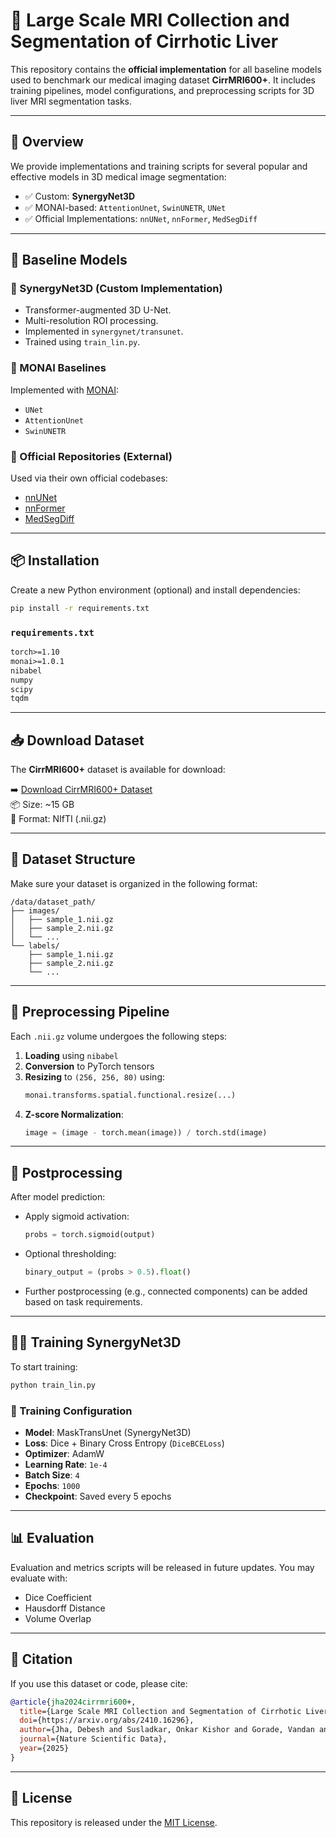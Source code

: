 # 🧠 Large Scale MRI Collection and Segmentation of Cirrhotic Liver

This repository contains the **official implementation** for all baseline models used to benchmark our medical imaging dataset **CirrMRI600+**. It includes training pipelines, model configurations, and preprocessing scripts for 3D liver MRI segmentation tasks.

---

## 📌 Overview

We provide implementations and training scripts for several popular and effective models in 3D medical image segmentation:

- ✅ Custom: **SynergyNet3D**
- ✅ MONAI-based: `AttentionUnet`, `SwinUNETR`, `UNet`
- ✅ Official Implementations: `nnUNet`, `nnFormer`, `MedSegDiff`

---

## 🧪 Baseline Models

### 🔹 SynergyNet3D (Custom Implementation)
- Transformer-augmented 3D U-Net.
- Multi-resolution ROI processing.
- Implemented in `synergynet/transunet`.
- Trained using `train_lin.py`.

### 🔹 MONAI Baselines
Implemented with [MONAI](https://monai.io/):
- `UNet`
- `AttentionUnet`
- `SwinUNETR`

### 🔹 Official Repositories (External)
Used via their own official codebases:
- [nnUNet](https://github.com/MIC-DKFZ/nnUNet)
- [nnFormer](https://github.com/282857341/nnFormer)
- [MedSegDiff](https://github.com/OpenGVLab/MedSegDiff)

---

## 📦 Installation

Create a new Python environment (optional) and install dependencies:

```bash
pip install -r requirements.txt
```

### `requirements.txt`

```txt
torch>=1.10
monai>=1.0.1
nibabel
numpy
scipy
tqdm
```

---

## 📥 Download Dataset

The **CirrMRI600+** dataset is available for download:

➡️ [Download CirrMRI600+ Dataset](https://osf.io/cuk24/)  
📦 Size: ~15 GB  
📝 Format: NIfTI (.nii.gz)

---

## 📁 Dataset Structure

Make sure your dataset is organized in the following format:

```
/data/dataset_path/
├── images/
│   ├── sample_1.nii.gz
│   ├── sample_2.nii.gz
│   └── ...
└── labels/
    ├── sample_1.nii.gz
    ├── sample_2.nii.gz
    └── ...
```

---

## 🔄 Preprocessing Pipeline

Each `.nii.gz` volume undergoes the following steps:

1. **Loading** using `nibabel`
2. **Conversion** to PyTorch tensors
3. **Resizing** to `(256, 256, 80)` using:
   ```python
   monai.transforms.spatial.functional.resize(...)
   ```
4. **Z-score Normalization**:
   ```python
   image = (image - torch.mean(image)) / torch.std(image)
   ```

---

## 🔁 Postprocessing

After model prediction:

- Apply sigmoid activation:
  ```python
  probs = torch.sigmoid(output)
  ```

- Optional thresholding:
  ```python
  binary_output = (probs > 0.5).float()
  ```

- Further postprocessing (e.g., connected components) can be added based on task requirements.

---

## 🏋️‍♀️ Training SynergyNet3D

To start training:

```bash
python train_lin.py
```

### 🔧 Training Configuration

- **Model**: MaskTransUnet (SynergyNet3D)
- **Loss**: Dice + Binary Cross Entropy (`DiceBCELoss`)
- **Optimizer**: AdamW
- **Learning Rate**: `1e-4`
- **Batch Size**: `4`
- **Epochs**: `1000`
- **Checkpoint**: Saved every 5 epochs

---

## 📊 Evaluation

Evaluation and metrics scripts will be released in future updates. You may evaluate with:

- Dice Coefficient
- Hausdorff Distance
- Volume Overlap

---

## 🧾 Citation

If you use this dataset or code, please cite:

```bibtex
@article{jha2024cirrmri600+,
  title={Large Scale MRI Collection and Segmentation of Cirrhotic Liver},
  doi={https://arxiv.org/abs/2410.16296},
  author={Jha, Debesh and Susladkar, Onkar Kishor and Gorade, Vandan and Keles, Elif and Antalek, Matthew and Seyithanoglu, Deniz and Cebeci, Timurhan and Aktas, Halil Ertugrul and Kartal, Gulbiz Dagoglu and Kaymakoglu, Sabahattin and others},
  journal={Nature Scientific Data},
  year={2025}
}
```

---

## 📝 License

This repository is released under the [MIT License](LICENSE).
